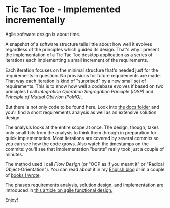 Tic Tac Toe - Implemented incrementally
===============

Agile software design is about time.

A snapshot of a software structure tells little about how well it evolves regardless of the principles which guided its design.
That's why I present the implementation of a Tic Tac Toe desktop application as a series of iterations each implementing a small increment of the requirements.

Each iteration focuses on the minimal structure that's needed just for the requirements in question. No provisions for future requirements are made. That way each iteration is kind of "surprised" by a new small set of requirements. This is to show how well a codebase evolves if based on two principles I call _Integration Operation Segregation Principle (IOSP)_ and _Principle of Mutual Oblivion (PoMO)_.

But there is not only code to be found here. Look into [the docs folder](https://github.com/ralfw/ttt_incremental/tree/master/docs) and you'll find a short requirements analysis as well as an extensive solution design.

The analysis looks at the entire scope at once. The design, though, takes only small bits from the analysis to think them through in preparation for quick implementation. Most iterations are covered by several commits so you can see how the code grows. Also watch the timestamps on the commits: you'll see that implementation "bursts" really took just a couple of minutes.

The method used I call _Flow Design_ (or "OOP as if you meant it" or "Radical Object-Orientation"). You can read about it in my [English blog](http://geekswithblogs.net/theArchitectsNapkin/default.aspx) or in a couple of [books I wrote](http://leanpub.com/u/ralfw).

The phases requirements analysis, solution design, and implementation are introduced in [this article on agile functional design.](http://geekswithblogs.net/theArchitectsNapkin/archive/2014/09/27/how-agility-leads-to-functional-design-and-even-tdd.aspx)

Enjoy!
